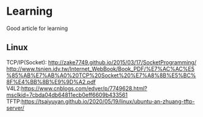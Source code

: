 # Learning<br />
Good article for learning<br />

## Linux <br />
TCP/IP(Socket): http://zake7749.github.io/2015/03/17/SocketProgramming/<br />
                http://www.tsnien.idv.tw/Internet_WebBook/Book_PDF/%E7%AC%AC%E5%85%AB%E7%AB%A0%20TCP%20Socket%20%E7%A8%8B%E5%BC%8F%E4%BB%8B%E9%9D%A2.pdf<br />
V4L2:https://www.cnblogs.com/edver/p/7749628.html?msclkid=7cbda04db64811ecb0eff6609b433561<br />
TFTP:https://tsaiyuyan.github.io/2020/05/19/linux/ubuntu-an-zhuang-tftp-server/


